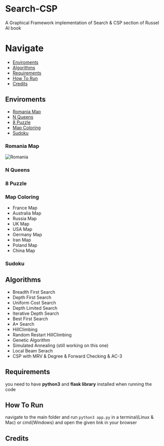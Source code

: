 # Search-CSP
A Graphical Framework implementation of Search &amp; CSP section of Russel AI book



# Navigate

* [Enviroments](#Enviroments)
* [Algorithms](#Algorithms)
* [Requirements](#Requirements)
* [How To Run](#How-To-Run)
* [Credits](#Credits)




## Enviroments

* [Romania Map](#Romania-Map)
* [N Queens](#N-Queens)
* [8 Puzzle](#8-puzzle)
* [Map Coloring](#Map-Coloring)
* [Sudoku](#Sudoku)

### Romania Map
![Romania](https://user-images.githubusercontent.com/70624162/92299447-757cbb00-ef67-11ea-94ff-cf9be75a19de.gif)

### N Queens


### 8 Puzzle


### Map Coloring
* France Map
* Australia Map
* Russia Map
* UK Map
* USA Map
* Germany Map
* Iran Map
* Poland Map
* China Map


### Sudoku




## Algorithms
* Breadth First Search
* Depth First Search
* Uniform Cost Search
* Depth Limited Search
* Iterative Depth Search
* Best First Search
* A* Search
* HillClimbing
* Random Restart HillClimbing
* Genetic Algorithm
* Simulated Annealing (still working on this one)
* Local Beam Serach
* CSP with MRV & Degree & Forward Checking & AC-3

## Requirements
you need to have <b>python3</b> and <b>flask library</b> installed when running the code

## How To Run
navigate to the main folder and run <code>python3 app.py</code> in a terminal(Linux & Mac) or cmd(Windows) and open the given link in your browser

## Credits

